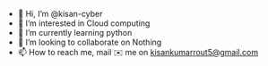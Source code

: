 - 👋 Hi, I’m @kisan-cyber
- 👀 I’m interested in Cloud computing
- 🌱 I’m currently learning python
- 💞️ I’m looking to collaborate on Nothing
- 📫 How to reach me, mail ✉️ me on kisankumarrout5@gmail.com

<!---
kisan-cyber/kisan-cyber is a ✨ special ✨ repository because its `README.md` (this file) appears on your GitHub profile.
You can click the Preview link to take a look at your changes.
--->
